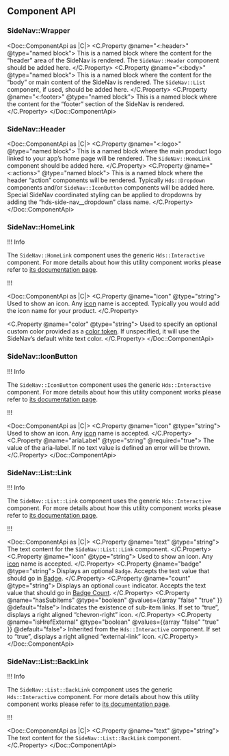 ## Component API

### SideNav::Wrapper

<Doc::ComponentApi as |C|>
  <C.Property @name="<:header>" @type="named block">
    This is a named block where the content for the “header” area of the SideNav is rendered. The `SideNav::Header` component should be added here.
  </C.Property>
  <C.Property @name="<:body>" @type="named block">
    This is a named block where the content for the “body” or main content of the SideNav is rendered. The `SideNav::List` component, if used, should be added here.
  </C.Property>
  <C.Property @name="<:footer>" @type="named block">
    This is a named block where the content for the “footer” section of the SideNav is rendered.
  </C.Property>
</Doc::ComponentApi>

### SideNav::Header

<Doc::ComponentApi as |C|>
  <C.Property @name="<:logo>" @type="named block">
    This is a named block where the main product logo linked to your app’s home page will be rendered. The `SideNav::HomeLink` component should be added here.
  </C.Property>
  <C.Property @name="<:actions>" @type="named block">
    This is a named block where the header “action” components will be rendered. Typically `Hds::Dropdown` components and/or `SideNav::IconButton` components will be added here. Special SideNav coordinated styling can be applied to dropdowns by adding the “hds-side-nav__dropdown” class name.
  </C.Property>
</Doc::ComponentApi>

### SideNav::HomeLink

!!! Info

The `SideNav::HomeLink` component uses the generic `Hds::Interactive` component. For more details about how this utility component works please refer to [its documentation page](/utilities/interactive).

!!!

<Doc::ComponentApi as |C|>
  <C.Property @name="icon" @type="string">
    Used to show an icon. Any [icon](/icons/library) name is accepted. Typically you would add the icon name for your product.
  </C.Property>
  <!-- Implementing in new branch...
  <C.Property @name="ariaLabel" @type="string" @required="true">
    The value of the aria-label. If no text value is defined an error will be thrown.
  </C.Property> 
  -->
  <C.Property @name="color" @type="string">
    Used to specify an optional custom color provided as a [color token](/foundations/colors). If unspecified, it will use the SideNav’s default white text color.
  </C.Property>
</Doc::ComponentApi>

### SideNav::IconButton

!!! Info

The `SideNav::IconButton` component uses the generic `Hds::Interactive` component. For more details about how this utility component works please refer to [its documentation page](/utilities/interactive).

!!!

<Doc::ComponentApi as |C|>
  <C.Property @name="icon" @type="string">
    Used to show an icon. Any [icon](/icons/library) name is accepted.
  </C.Property>
  <C.Property @name="ariaLabel" @type="string" @required="true">
    The value of the aria-label. If no text value is defined an error will be thrown.
  </C.Property>
</Doc::ComponentApi>

<!-- ### SideNav::List

<Doc::ComponentApi as |C|>
  <C.Property @name="ARG-NAME" @type="DATA-TYPE">
    DESCRIPTION
  </C.Property>
</Doc::ComponentApi> -->

<!-- ### SideNav::List::Title

<Doc::ComponentApi as |C|>
  <C.Property @name="ARG-NAME" @type="DATA-TYPE">
    DESCRIPTION
  </C.Property>
</Doc::ComponentApi> -->

### SideNav::List::Link

!!! Info

The `SideNav::List::Link` component uses the generic `Hds::Interactive` component. For more details about how this utility component works please refer to [its documentation page](/utilities/interactive).

!!!

<Doc::ComponentApi as |C|>
  <C.Property @name="text" @type="string">
    The text content for the `SideNav::List::Link` component.
  </C.Property>
  <C.Property @name="icon" @type="string">
    Used to show an icon. Any [icon](/icons/library) name is accepted.
  </C.Property>
  <C.Property @name="badge" @type="string">
    Displays an optional `Badge`. Accepts the text value that should go in [Badge](/components/badge).
  </C.Property>
  <C.Property @name="count" @type="string">
    Displays an optional `count` indicator. Accepts the text value that should go in [Badge Count](/components/badge-count).
  </C.Property>
  <C.Property @name="hasSubItems" @type="boolean" @values={{array "false" "true" }} @default="false">
    Indicates the existence of sub-item links. If set to “true”, displays a right aligned “chevron-right” icon.
  </C.Property>
  <C.Property @name="isHrefExternal" @type="boolean" @values={{array "false" "true" }} @default="false">
    Inherited from the `Hds::Interactive` component. If set to “true”, displays a right aligned “external-link” icon.
  </C.Property>
</Doc::ComponentApi>

### SideNav::List::BackLink

!!! Info

The `SideNav::List::BackLink` component uses the generic `Hds::Interactive` component. For more details about how this utility component works please refer to [its documentation page](/utilities/interactive).

!!!

<Doc::ComponentApi as |C|>
<C.Property @name="text" @type="string">
    The text content for the `SideNav::List::BackLink` component.
  </C.Property>
</Doc::ComponentApi>
